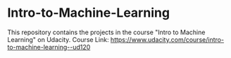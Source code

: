 # Intro-to-Machine-Learning
This repository contains the projects in the course "Intro to Machine Learning" on Udacity.
Course Link: https://www.udacity.com/course/intro-to-machine-learning--ud120
